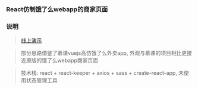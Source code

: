 ### React仿制饿了么webapp的商家页面

### 说明

> [线上演示](https://cet48818.github.io/react-sell/index.html)

> 部分思路借鉴了慕课vuejs高仿饿了么外卖app, 外观与慕课的项目相比更接近原版的饿了么webapp商家页面

> 技术栈: react + react-keeper + axios + sass + create-react-app, 未使用状态管理工具

